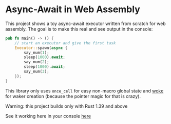 # Async-Await in Web Assembly

This project shows a toy async-await executor written from scratch for web assembly. The goal is to make this real and see output in the console:

```rust
pub fn main() -> () {
    // start an executor and give the first task
    Executor::spawn(async {
        say_num(1);
        sleep(1000).await;
        say_num(2);
        sleep(1000).await;
        say_num(3);
    });
}
```

This library only uses `once_cell` for easy non-macro global state and [woke](https://github.com/richardanaya/woke/) for waker creation (because the pointer magic for that is crazy).

Warning: this project builds only with Rust 1.39 and above

See it working here in your console [here](https://richardanaya.github.io/asynctimer/)
